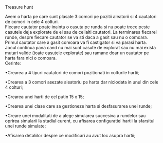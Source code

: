 Treasure hunt

Avem o harta pe care sunt plasate 3 comori pe pozitii aleatorii si 4 cautatori de comori in cele 4 colturi.  
Fiecare cautator poate inainta o casuta pe runda si nu poate trece peste casutele deja explorate de el sau de ceilalti cautatori.
La terminarea fiecarei runde, despre fiecare cautator se va sti daca a gasit sau nu o comoara.
Primul cautator care a gasit comoara va fi castigator si va parasi harta.  Jocul continua pana cand nu mai sunt casute de explorat sau nu mai exista mutari valide
(toate casutele explorate) sau ramane doar un cautator pe harta fara nici o comoara.  
Cerinte:
  
  •Crearea a 4 tipuri cautatori de comori pozitionati in colturile hartii;
  
  •Crearea a 3 comori asezate aleatoriu pe harta dar niciodata in unul din cele 4 colturi;
  
  •Crearea unei harti de cel putin 15 x 15;
  
  •Crearea unei clase care sa gestioneze harta si desfasurarea unei runde;
  
  •Creare  unei  modalitati de a alege simularea succesiva a rundelor sau oprirea simularii la stadiul curent, cu afisarea configuratiei hartii la sfarsitul unei runde simulate;
  
  •Afisarea detaliilor despre ce modificari au avut loc asupra hartii;
